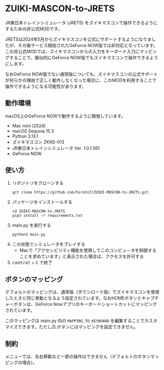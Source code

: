 # ZUIKI-MASCON-to-JRETS

JR東日本トレインシミュレータ (JRETS) をズイキマスコンで操作できるようにするための非公式MODです。

JRETSは2024年5月からズイキマスコンを公式にサポートするようになりましたが、その後サービス開始されたGeForce NOW版では非対応となっています。この非公式MODでは、ズイキマスコンからの入力をキーボード入力にマッピングすることで、擬似的にGeForce NOW版でもズイキマスコンで操作できるようにします。

なおGeForce NOW版でない通常版についても、ズイキマスコンの公式サポートが何らかの理由で正しく動作しなくなった場合に、このMODを利用することで操作できるようになる可能性があります。

## 動作環境

macOS上のGeForce NOWで動作するように開発しています。

- Mac mini (2024)
- macOS Sequoia 15.3
- Python 3.13.1
- ズイキマスコン ZKNS-013
- JR東日本トレインシミュレータ Ver. 1.0.1.561
- GeForce NOW

## 使い方

1. リポジトリをクローンする
   ```
   git clone https://github.com/hiroto7/ZUIKI-MASCON-to-JRETS.git
   ```
2. パッケージをインストールする
   ```
   cd ZUIKI-MASCON-to-JRETS
   pip3 install -r requirements.txt
   ```
3. main.py を実行する
   ```
   python3 main.py
   ```
4. この状態でシミュレータをプレイする
   - Macで「アクセシビリティ機能を使用してこのコンピュータを制御することを求めています」と表示された場合は、アクセスを許可する
5. <kbd>control</kbd> + <kbd>C</kbd> で終了

## ボタンのマッピング

デフォルトのマッピングは、通常版（ダウンロード版）でズイキマスコンを使用したときと同じ挙動となるよう設定されています。なおHOMEボタンとキャプチャーボタンは、GeForce Nowアプリのキーボードショートカットにマッピングされています。

このマッピングは main.py 内の `MAPPING_TO_KEYBOARD` を編集することでカスタマイズできます。ただしZLボタンにはマッピングを設定できません。

## 制約

メニューでは、左右移動など一部の操作はできません（デフォルトのボタンマッピングの場合）。
